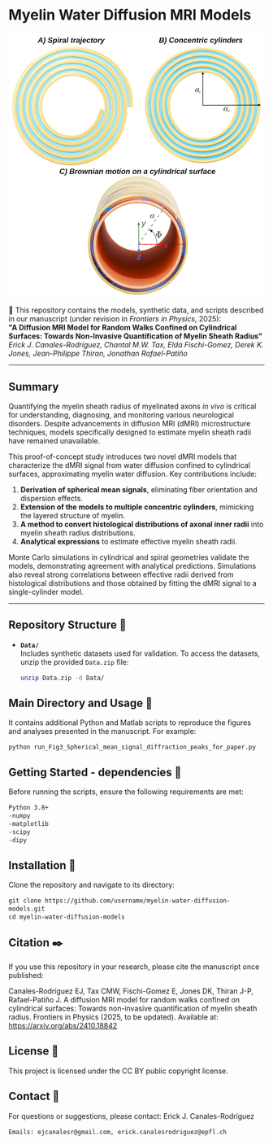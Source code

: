 # Myelin Water Diffusion MRI Models

<img src="Figure1.jpg" width="1082">

📢 This repository contains the models, synthetic data, and scripts described in our manuscript (under revision in *Frontiers in Physics*, 2025):  
**"A Diffusion MRI Model for Random Walks Confined on Cylindrical Surfaces: Towards Non-Invasive Quantification of Myelin Sheath Radius"**  
*Erick J. Canales-Rodríguez, Chantal M.W. Tax, Elda Fischi-Gomez, Derek K. Jones, Jean-Philippe Thiran, Jonathan Rafael-Patiño*

---

## Summary

Quantifying the myelin sheath radius of myelinated axons *in vivo* is critical for understanding, diagnosing, and monitoring various neurological disorders. Despite advancements in diffusion MRI (dMRI) microstructure techniques, models specifically designed to estimate myelin sheath radii have remained unavailable.  

This proof-of-concept study introduces two novel dMRI models that characterize the dMRI signal from water diffusion confined to cylindrical surfaces, approximating myelin water diffusion. Key contributions include:  

1. **Derivation of spherical mean signals**, eliminating fiber orientation and dispersion effects.  
2. **Extension of the models to multiple concentric cylinders**, mimicking the layered structure of myelin.  
3. **A method to convert histological distributions of axonal inner radii** into myelin sheath radius distributions.  
4. **Analytical expressions** to estimate effective myelin sheath radii.  

Monte Carlo simulations in cylindrical and spiral geometries validate the models, demonstrating agreement with analytical predictions. Simulations also reveal strong correlations between effective radii derived from histological distributions and those obtained by fitting the dMRI signal to a single-cylinder model.  

---

## Repository Structure 📖

- **`Data/`**  
  Includes synthetic datasets used for validation. To access the datasets, unzip the provided `Data.zip` file:  
  ```bash
  unzip Data.zip -d Data/
  
## Main Directory and Usage 🚀
It contains additional Python and Matlab scripts to reproduce the figures and analyses presented in the manuscript. For example:

    python run_Fig3_Spherical_mean_signal_diffraction_peaks_for_paper.py
    

## Getting Started - dependencies 🔧
Before running the scripts, ensure the following requirements are met:
```
Python 3.8+
-numpy
-matplotlib
-scipy
-dipy
```
## Installation 🎁
Clone the repository and navigate to its directory:

    git clone https://github.com/username/myelin-water-diffusion-models.git
    cd myelin-water-diffusion-models

## Citation ✒️
If you use this repository in your research, please cite the manuscript once published:

Canales-Rodríguez EJ, Tax CMW, Fischi-Gomez E, Jones DK, Thiran J-P, Rafael-Patiño J.
A diffusion MRI model for random walks confined on cylindrical surfaces: Towards non-invasive quantification of myelin sheath radius.
Frontiers in Physics (2025, to be updated).
Available at: https://arxiv.org/abs/2410.18842

## License 📄
This project is licensed under the CC BY public copyright license.

## Contact 📧
For questions or suggestions, please contact: Erick J. Canales-Rodríguez

    Emails: ejcanalesr@gmail.com, erick.canalesrodriguez@epfl.ch
